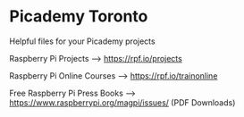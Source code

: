 # Picademy Toronto
Helpful files for your Picademy projects



Raspberry Pi Projects --> https://rpf.io/projects

Raspberry Pi Online Courses --> https://rpf.io/trainonline

Free Raspberry Pi Press Books --> https://www.raspberrypi.org/magpi/issues/ (PDF Downloads)
